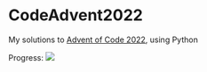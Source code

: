 # CodeAdvent2022

My solutions to [Advent of Code 2022](https://adventofcode.com/2022), using Python

Progress:
![](https://img.shields.io/badge/stars%20⭐-12-yellow)